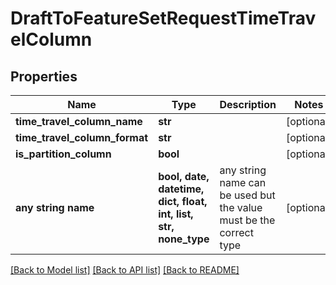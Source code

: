 # DraftToFeatureSetRequestTimeTravelColumn


## Properties
Name | Type | Description | Notes
------------ | ------------- | ------------- | -------------
**time_travel_column_name** | **str** |  | [optional] 
**time_travel_column_format** | **str** |  | [optional] 
**is_partition_column** | **bool** |  | [optional] 
**any string name** | **bool, date, datetime, dict, float, int, list, str, none_type** | any string name can be used but the value must be the correct type | [optional]

[[Back to Model list]](../README.md#documentation-for-models) [[Back to API list]](../README.md#documentation-for-api-endpoints) [[Back to README]](../README.md)


